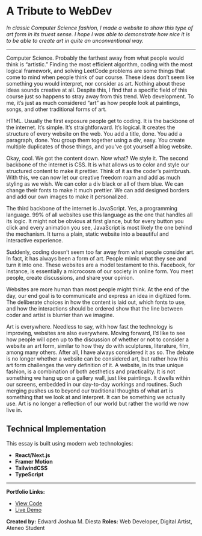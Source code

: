 # A Tribute to WebDev

*In classic Computer Science fashion, I made a website to show this type of art form in its truest sense. I hope I was able to demonstrate how nice it is to be able to create art in quite an unconventional way.*

---

Computer Science. Probably the farthest away from what people would think is “artistic.” Finding the most efficient algorithm, coding with the most logical framework, and solving LeetCode problems are some things that come to mind when people think of our course. These ideas don’t seem like something you would interpret, nor consider as art. Nothing about these ideas sounds creative at all. Despite this, I find that a specific field of this course just so happens to stray away from this trend. Web development. To me, it’s just as much considered “art” as how people look at paintings, songs, and other traditional forms of art. 

HTML. Usually the first exposure people get to coding. It is the backbone of the internet. It’s simple. It’s straightforward. It’s logical. It creates the structure of every website on the web. You add a title, done. You add a paragraph, done. You group them together using a div, easy. You create multiple duplicates of those things, and you've got yourself a blog website.

Okay, cool. We got the content down. Now what? We style it. The second backbone of the internet is CSS. It is what allows us to color and style our structured content to make it prettier. Think of it as the coder’s paintbrush. With this, we can now let our creative freedom roam and add as much styling as we wish. We can color a div black or all of them blue. We can change their fonts to make it much prettier. We can add designed borders and add our own images to make it personalized.

The third backbone of the internet is JavaScript. Yes, a programming language. 99% of all websites use this language as the one that handles all its logic. It might not be obvious at first glance, but for every button you click and every animation you see, JavaScript is most likely the one behind the mechanism. It turns a plain, static website into a beautiful and interactive experience.

Suddenly, coding doesn’t seem too far away from what people consider art. In fact, it has always been a form of art. People mimic what they see and turn it into one. These websites are a model testament to this. Facebook, for instance, is essentially a microcosm of our society in online form. You meet people, create discussions, and share your opinion.

Websites are more human than most people might think. At the end of the day, our end goal is to communicate and express an idea in digitized form. The deliberate choices in how the content is laid out, which fonts to use, and how the interactions should be ordered show that the line between coder and artist is blurrier than we imagine.

Art is everywhere. Needless to say, with how fast the technology is improving, websites are also everywhere. Moving forward, I’d like to see how people will open up to the discussion of whether or not to consider a website an art form, similar to how they do with sculptures, literature, film, among many others. After all, I have always considered it as so. The debate is no longer whether a website can be considered art, but rather how this art form challenges the very definition of it. A website, in its true unique fashion, is a combination of both aesthetics and practicality. It is not something we hang up on a gallery wall, just like paintings. It dwells within our screens, embedded in our day-to-day workings and routines. Such merging pushes us to beyond our traditional thoughts of what art is something that we look at and interpret. It can be something we actually use. Art is no longer a reflection of our world but rather the world we now live in.


## Technical Implementation

This essay is built using modern web technologies:
- **React/Next.js**
- **Framer Motion**
- **TailwindCSS**
- **TypeScript**

---

**Portfolio Links:**
- [View Code](https://github.com/yourusername/art-ap-website)
- [Live Demo](https://artap.diesta.dev)

**Created by:** Edward Joshua M. Diesta
**Roles:** Web Developer, Digital Artist, Ateneo Student
